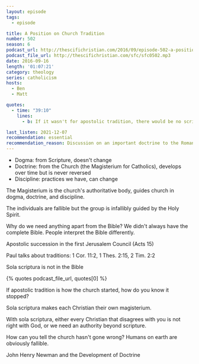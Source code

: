 ```yaml
---
layout: episode
tags:
  - episode

title: A Position on Church Tradition
number: 502
season: 6
podcast_url: http://thescifichristian.com/2016/09/episode-502-a-position-on-church-tradition/
podcast_file_url: http://thescifichristian.com/sfc/sfc0502.mp3
date: 2016-09-16
length: '01:07:21'
category: theology
series: catholicism
hosts:
  - Ben
  - Matt

quotes:
  - time: "39:10"
    lines:
      - b: If it wasn't for apostolic tradition, there would be no scriptura to be sola about!

last_listen: 2021-12-07
recommendation: essential
recommendation_reason: Discussion on an important doctrine to the Roman and Eastern church
---
```


- Dogma: from Scripture, doesn't change
- Doctrine: from the Church (the Magisterium for Catholics), develops over time but is never reversed
- Discipline: practices we have, can change

The Magisterium is the church's authoritative body, guides church in dogma, doctrine, and discipline.

The individuals are fallible but the group is infallibly guided by the Holy Spirit.

Why do we need anything apart from the Bible? We didn't always have the complete Bible. People interpret the Bible differently.

Apostolic succession in the first Jerusalem Council (Acts 15)

Paul talks about traditions: 1 Cor. 11:2, 1 Thes. 2:15, 2 Tim. 2:2

Sola scriptura is not in the Bible

{% quotes podcast_file_url, quotes[0] %}

If apostolic tradition is how the church started, how do you know it stopped?

Sola scriptura makes each Christian their own magisterium.

With sola scriptura, either every Christian that disagrees with you is not right with God, or we need an authority beyond scripture.

How can you tell the church hasn't gone wrong? Humans on earth are obviously fallible.

John Henry Newman and the Development of Doctrine